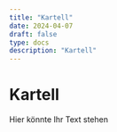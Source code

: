 ```yaml
---
title: "Kartell"
date: 2024-04-07
draft: false
type: docs
description: "Kartell"
---
```


# Kartell

Hier könnte Ihr Text stehen